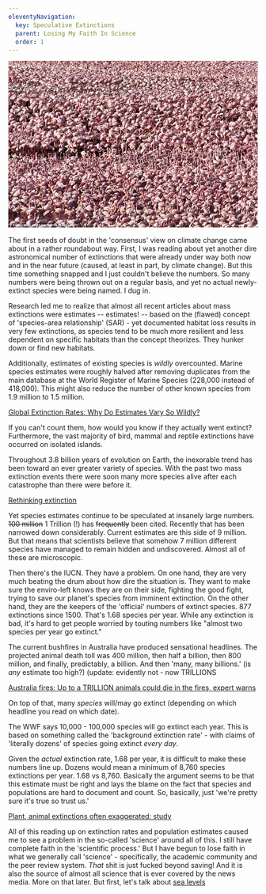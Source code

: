 ```yaml
---
eleventyNavigation:
  key: Speculative Extinctions
  parent: Losing My Faith In Science
  order: 1
---
```

![](/img/speculative-extinction.jpg)

The first seeds of doubt in the 'consensus' view on climate change came about in a rather roundabout way. First, I was reading about yet another dire astronomical number of extinctions that were already under way both now and in the near future (caused, at least in part, by climate change). But this time something snapped and I just couldn't believe the numbers. So many numbers were being thrown out on a regular basis, and yet no actual newly-extinct species were being named. I dug in.

Research led me to realize that almost all recent articles about mass extinctions were estimates -- estimates! -- based on the (flawed) concept of 'species-area relationship' (SAR) - yet documented habitat loss results in very few extinctions, as species tend to be much more resilient and less dependent on specific habitats than the concept theorizes. They hunker down or find new habitats.

Additionally, estimates of existing species is *wildly* overcounted. Marine species estimates were roughly halved after removing duplicates from the main database at the World Register of Marine Species (228,000 instead of 418,000). This might also reduce the number of other known species from 1.9 million to 1.5 million.

[Global Extinction Rates: Why Do Estimates Vary So Wildly?](https://e360.yale.edu/features/global_extinction_rates_why_do_estimates_vary_so_wildly)

If you can't count them, how would you know if they actually went extinct? Furthermore, the vast majority of bird, mammal and reptile extinctions have occurred on isolated islands. 

Throughout 3.8 billion years of evolution on Earth, the inexorable trend has been toward an ever greater variety of species. With the past two mass extinction events there were soon many more species alive after each catastrophe than there were before it.

[Rethinking extinction](https://aeon.co/essays/we-are-not-edging-up-to-a-mass-extinction)

Yet species estimates continue to be speculated at insanely large numbers. ~~100 million~~ 1 Trillion (!) has ~~frequently~~ been cited. Recently that has been narrowed down considerably. Current estimates are this side of 9 million. But that means that scientists believe that somehow 7 million different species have managed to remain hidden and undiscovered. Almost all of these are microscopic.

Then there's the IUCN. They have a problem. On one hand, they are very much beating the drum about how dire the situation is. They want to make sure the enviro-left knows they are on their side, fighting the good fight, trying to save our planet's species from imminent extinction. On the other hand, they are the keepers of the 'official' numbers of extinct species. 877 extinctions since 1500. That's 1.68 species per year. While any extinction is bad, it's hard to get people worried by touting numbers like "almost two species per year go extinct."  

The current bushfires in Australia have produced sensational headlines. The projected animal death toll was 400 million, then half a billion, then 800 million, and finally, predictably, a billion. And then 'many, many billions.' (is *any* estimate too high?) (update: evidently not - now TRILLIONS

[Australia fires: Up to a TRILLION animals could die in the fires, expert warns](https://www.express.co.uk/news/science/1226034/australia-fires-how-many-animals-have-died-in-australia-australia-koalas-dead)

On top of that, many *species* will/may go extinct (depending on which headline you read on which date).

The WWF says 10,000 - 100,000 species will go extinct each year. This is based on something called the 'background extinction rate' - with claims of 'literally dozens' of species going extinct *every day*.

Given the *actual* extinction rate, 1.68 per year, it is difficult to make these numbers line up. Dozens would mean a minimum of 8,760 species extinctions per year. 1.68 vs 8,760. Basically the argument seems to be that this estimate must be right and lays the blame on the fact that species and populations are hard to document and count. So, basically, just 'we're pretty sure it's true so trust us.' 

[Plant, animal extinctions often exaggerated: study](https://www.reuters.com/article/us-extinctions/plant-animal-extinctions-often-exaggerated-study-idUSTRE74H5D620110518)

All of this reading up on extinction rates and population estimates caused me to see a problem in the so-called 'science' around all of this. I still have complete faith in the 'scientific process.' But I have begun to lose faith in what we generally call 'science' - specifically, the academic community and the peer review system. *That* shit is just fucked beyond saving! And it is also the source of almost all science that is ever covered by the news media. More on that later. But first, let's talk about [sea levels](/sea-levels)